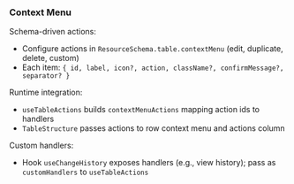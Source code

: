 ### Context Menu

Schema-driven actions:
- Configure actions in `ResourceSchema.table.contextMenu` (edit, duplicate, delete, custom)
- Each item: `{ id, label, icon?, action, className?, confirmMessage?, separator? }`

Runtime integration:
- `useTableActions` builds `contextMenuActions` mapping action ids to handlers
- `TableStructure` passes actions to row context menu and actions column

Custom handlers:
- Hook `useChangeHistory` exposes handlers (e.g., view history); pass as `customHandlers` to `useTableActions`


